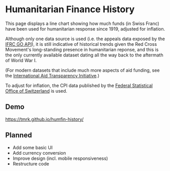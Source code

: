 # Humanitarian Finance History

This page displays a line chart showing how much funds (in Swiss Franc) have been used for humanitarian response since 1919, adjusted for inflation.

Although only one data source is used (i.e. the appeals data exposed by the [IFRC GO API](https://goadmin.ifrc.org/docs/#api-v2-appeal-list)), it is still indicative of historical trends given the Red Cross Movement's long-standing presence in humanitarian reponse, and this is the only currently available dataset dating all the way back to the aftermath of World War I. 

(For modern datasets that include much more aspects of aid funding, see the 
[International Aid Transparency Initiative](https://github.com/IATI).)

To adjust for inflation, the CPI data published by the [Federal Statistical Office of Switzerland](https://www.bfs.admin.ch/asset/de/cc-d-05.02.08) is used.

## Demo

https://tmrk.github.io/humfin-history/

## Planned

* Add some basic UI
* Add currency conversion
* Improve design (incl. mobile responsiveness)
* Restructure code